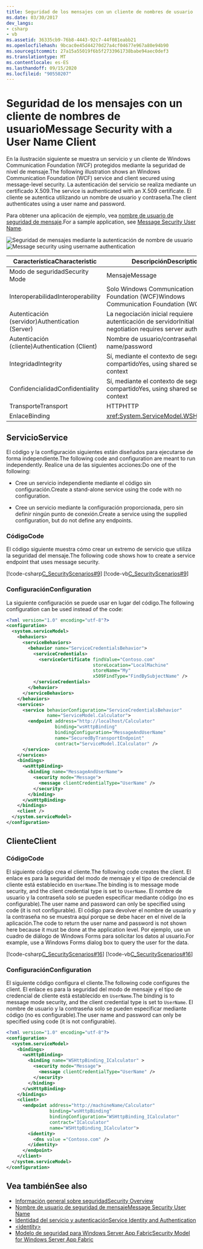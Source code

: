 ```yaml
---
title: Seguridad de los mensajes con un cliente de nombres de usuario
ms.date: 03/30/2017
dev_langs:
- csharp
- vb
ms.assetid: 36335cb9-76b8-4443-92c7-44f081eabb21
ms.openlocfilehash: 9bcac0e45d44270d27a4cf04677e967a80e94b90
ms.sourcegitcommit: 27a15a55019f6b5f2733961738babe94aec0def3
ms.translationtype: MT
ms.contentlocale: es-ES
ms.lasthandoff: 09/15/2020
ms.locfileid: "90550207"
---
```

# <a name="message-security-with-a-user-name-client"></a><span data-ttu-id="724a8-102">Seguridad de los mensajes con un cliente de nombres de usuario</span><span class="sxs-lookup"><span data-stu-id="724a8-102">Message Security with a User Name Client</span></span>
<span data-ttu-id="724a8-103">En la ilustración siguiente se muestra un servicio y un cliente de Windows Communication Foundation (WCF) protegidos mediante la seguridad de nivel de mensaje.</span><span class="sxs-lookup"><span data-stu-id="724a8-103">The following illustration shows an Windows Communication Foundation (WCF) service and client secured using message-level security.</span></span> <span data-ttu-id="724a8-104">La autenticación del servicio se realiza mediante un certificado X.509.</span><span class="sxs-lookup"><span data-stu-id="724a8-104">The service is authenticated with an X.509 certificate.</span></span> <span data-ttu-id="724a8-105">El cliente se autentica utilizando un nombre de usuario y contraseña.</span><span class="sxs-lookup"><span data-stu-id="724a8-105">The client authenticates using a user name and password.</span></span>  
  
 <span data-ttu-id="724a8-106">Para obtener una aplicación de ejemplo, vea [nombre de usuario de seguridad de mensaje](../samples/message-security-user-name.md).</span><span class="sxs-lookup"><span data-stu-id="724a8-106">For a sample application, see [Message Security User Name](../samples/message-security-user-name.md).</span></span>  
  
 <span data-ttu-id="724a8-107">![Seguridad de mensajes mediante la autenticación de nombre de usuario](media/1fb10a61-7e1d-42f5-b1af-195bfee5b3c6.gif "1fb10a61-7e1d-42f5-b1af-195bfee5b3c6")</span><span class="sxs-lookup"><span data-stu-id="724a8-107">![Message security using username authentication](media/1fb10a61-7e1d-42f5-b1af-195bfee5b3c6.gif "1fb10a61-7e1d-42f5-b1af-195bfee5b3c6")</span></span>  
  
|<span data-ttu-id="724a8-108">Característica</span><span class="sxs-lookup"><span data-stu-id="724a8-108">Characteristic</span></span>|<span data-ttu-id="724a8-109">Descripción</span><span class="sxs-lookup"><span data-stu-id="724a8-109">Description</span></span>|  
|--------------------|-----------------|  
|<span data-ttu-id="724a8-110">Modo de seguridad</span><span class="sxs-lookup"><span data-stu-id="724a8-110">Security Mode</span></span>|<span data-ttu-id="724a8-111">Mensaje</span><span class="sxs-lookup"><span data-stu-id="724a8-111">Message</span></span>|  
|<span data-ttu-id="724a8-112">Interoperabilidad</span><span class="sxs-lookup"><span data-stu-id="724a8-112">Interoperability</span></span>|<span data-ttu-id="724a8-113">Solo Windows Communication Foundation (WCF)</span><span class="sxs-lookup"><span data-stu-id="724a8-113">Windows Communication Foundation (WCF) only</span></span>|  
|<span data-ttu-id="724a8-114">Autenticación (servidor)</span><span class="sxs-lookup"><span data-stu-id="724a8-114">Authentication (Server)</span></span>|<span data-ttu-id="724a8-115">La negociación inicial requiere autenticación de servidor</span><span class="sxs-lookup"><span data-stu-id="724a8-115">Initial negotiation requires server authentication</span></span>|  
|<span data-ttu-id="724a8-116">Autenticación (cliente)</span><span class="sxs-lookup"><span data-stu-id="724a8-116">Authentication (Client)</span></span>|<span data-ttu-id="724a8-117">Nombre de usuario/contraseña</span><span class="sxs-lookup"><span data-stu-id="724a8-117">User name/password</span></span>|  
|<span data-ttu-id="724a8-118">Integridad</span><span class="sxs-lookup"><span data-stu-id="724a8-118">Integrity</span></span>|<span data-ttu-id="724a8-119">Sí, mediante el contexto de seguridad compartido</span><span class="sxs-lookup"><span data-stu-id="724a8-119">Yes, using shared security context</span></span>|  
|<span data-ttu-id="724a8-120">Confidencialidad</span><span class="sxs-lookup"><span data-stu-id="724a8-120">Confidentiality</span></span>|<span data-ttu-id="724a8-121">Sí, mediante el contexto de seguridad compartido</span><span class="sxs-lookup"><span data-stu-id="724a8-121">Yes, using shared security context</span></span>|  
|<span data-ttu-id="724a8-122">Transporte</span><span class="sxs-lookup"><span data-stu-id="724a8-122">Transport</span></span>|<span data-ttu-id="724a8-123">HTTP</span><span class="sxs-lookup"><span data-stu-id="724a8-123">HTTP</span></span>|  
|<span data-ttu-id="724a8-124">Enlace</span><span class="sxs-lookup"><span data-stu-id="724a8-124">Binding</span></span>|<xref:System.ServiceModel.WSHttpBinding>|  
  
## <a name="service"></a><span data-ttu-id="724a8-125">Servicio</span><span class="sxs-lookup"><span data-stu-id="724a8-125">Service</span></span>  
 <span data-ttu-id="724a8-126">El código y la configuración siguientes están diseñados para ejecutarse de forma independiente.</span><span class="sxs-lookup"><span data-stu-id="724a8-126">The following code and configuration are meant to run independently.</span></span> <span data-ttu-id="724a8-127">Realice una de las siguientes acciones:</span><span class="sxs-lookup"><span data-stu-id="724a8-127">Do one of the following:</span></span>  
  
- <span data-ttu-id="724a8-128">Cree un servicio independiente mediante el código sin configuración.</span><span class="sxs-lookup"><span data-stu-id="724a8-128">Create a stand-alone service using the code with no configuration.</span></span>  
  
- <span data-ttu-id="724a8-129">Cree un servicio mediante la configuración proporcionada, pero sin definir ningún punto de conexión.</span><span class="sxs-lookup"><span data-stu-id="724a8-129">Create a service using the supplied configuration, but do not define any endpoints.</span></span>  
  
### <a name="code"></a><span data-ttu-id="724a8-130">Código</span><span class="sxs-lookup"><span data-stu-id="724a8-130">Code</span></span>  
 <span data-ttu-id="724a8-131">El código siguiente muestra cómo crear un extremo de servicio que utiliza la seguridad del mensaje.</span><span class="sxs-lookup"><span data-stu-id="724a8-131">The following code shows how to create a service endpoint that uses message security.</span></span>  
  
 [!code-csharp[C_SecurityScenarios#9](../../../../samples/snippets/csharp/VS_Snippets_CFX/c_securityscenarios/cs/source.cs#9)]
 [!code-vb[C_SecurityScenarios#9](../../../../samples/snippets/visualbasic/VS_Snippets_CFX/c_securityscenarios/vb/source.vb#9)]  
  
### <a name="configuration"></a><span data-ttu-id="724a8-132">Configuración</span><span class="sxs-lookup"><span data-stu-id="724a8-132">Configuration</span></span>  
 <span data-ttu-id="724a8-133">La siguiente configuración se puede usar en lugar del código.</span><span class="sxs-lookup"><span data-stu-id="724a8-133">The following configuration can be used instead of the code:</span></span>  
  
```xml  
<?xml version="1.0" encoding="utf-8"?>  
<configuration>  
  <system.serviceModel>  
    <behaviors>  
      <serviceBehaviors>  
        <behavior name="ServiceCredentialsBehavior">  
          <serviceCredentials>  
            <serviceCertificate findValue="Contoso.com"
                                storeLocation="LocalMachine"  
                                storeName="My"
                                x509FindType="FindBySubjectName" />  
          </serviceCredentials>  
        </behavior>  
      </serviceBehaviors>  
    </behaviors>  
    <services>  
      <service behaviorConfiguration="ServiceCredentialsBehavior"  
               name="ServiceModel.Calculator">  
        <endpoint address="http://localhost/Calculator"  
                  binding="wsHttpBinding"  
                  bindingConfiguration="MessageAndUserName"  
                  name="SecuredByTransportEndpoint"  
                  contract="ServiceModel.ICalculator" />  
      </service>  
    </services>  
    <bindings>  
      <wsHttpBinding>  
        <binding name="MessageAndUserName">  
          <security mode="Message">
            <message clientCredentialType="UserName" />  
          </security>  
        </binding>  
      </wsHttpBinding>  
    </bindings>  
    <client />  
  </system.serviceModel>  
</configuration>  
```  
  
## <a name="client"></a><span data-ttu-id="724a8-134">Cliente</span><span class="sxs-lookup"><span data-stu-id="724a8-134">Client</span></span>  
  
### <a name="code"></a><span data-ttu-id="724a8-135">Código</span><span class="sxs-lookup"><span data-stu-id="724a8-135">Code</span></span>  
 <span data-ttu-id="724a8-136">El siguiente código crea el cliente.</span><span class="sxs-lookup"><span data-stu-id="724a8-136">The following code creates the client.</span></span> <span data-ttu-id="724a8-137">El enlace es para la seguridad del modo de mensaje y el tipo de credencial de cliente está establecido en `UserName`.</span><span class="sxs-lookup"><span data-stu-id="724a8-137">The binding is to message mode security, and the client credential type is set to `UserName`.</span></span> <span data-ttu-id="724a8-138">El nombre de usuario y la contraseña solo se pueden especificar mediante código (no es configurable).</span><span class="sxs-lookup"><span data-stu-id="724a8-138">The user name and password can only be specified using code (it is not configurable).</span></span> <span data-ttu-id="724a8-139">El código para devolver el nombre de usuario y la contraseña no se muestra aquí porque se debe hacer en el nivel de la aplicación.</span><span class="sxs-lookup"><span data-stu-id="724a8-139">The code to return the user name and password is not shown here because it must be done at the application level.</span></span> <span data-ttu-id="724a8-140">Por ejemplo, use un cuadro de diálogo de Windows Forms para solicitar los datos al usuario.</span><span class="sxs-lookup"><span data-stu-id="724a8-140">For example, use a Windows Forms dialog box to query the user for the data.</span></span>  
  
 [!code-csharp[C_SecurityScenarios#16](../../../../samples/snippets/csharp/VS_Snippets_CFX/c_securityscenarios/cs/source.cs#16)]
 [!code-vb[C_SecurityScenarios#16](../../../../samples/snippets/visualbasic/VS_Snippets_CFX/c_securityscenarios/vb/source.vb#16)]  
  
### <a name="configuration"></a><span data-ttu-id="724a8-141">Configuración</span><span class="sxs-lookup"><span data-stu-id="724a8-141">Configuration</span></span>  
 <span data-ttu-id="724a8-142">El siguiente código configura el cliente.</span><span class="sxs-lookup"><span data-stu-id="724a8-142">The following code configures the client.</span></span> <span data-ttu-id="724a8-143">El enlace es para la seguridad del modo de mensaje y el tipo de credencial de cliente está establecido en `UserName`.</span><span class="sxs-lookup"><span data-stu-id="724a8-143">The binding is to message mode security, and the client credential type is set to `UserName`.</span></span> <span data-ttu-id="724a8-144">El nombre de usuario y la contraseña solo se pueden especificar mediante código (no es configurable).</span><span class="sxs-lookup"><span data-stu-id="724a8-144">The user name and password can only be specified using code (it is not configurable).</span></span>  
  
```xml  
<?xml version="1.0" encoding="utf-8"?>  
<configuration>  
  <system.serviceModel>  
    <bindings>  
      <wsHttpBinding>  
        <binding name="WSHttpBinding_ICalculator" >  
          <security mode="Message">  
            <message clientCredentialType="UserName" />  
          </security>  
        </binding>  
      </wsHttpBinding>  
    </bindings>  
    <client>  
      <endpoint address="http://machineName/Calculator"
                binding="wsHttpBinding"  
                bindingConfiguration="WSHttpBinding_ICalculator"
                contract="ICalculator"  
                name="WSHttpBinding_ICalculator">  
        <identity>  
          <dns value ="Contoso.com" />  
        </identity>  
      </endpoint>  
    </client>  
  </system.serviceModel>  
</configuration>  
```  
  
## <a name="see-also"></a><span data-ttu-id="724a8-145">Vea también</span><span class="sxs-lookup"><span data-stu-id="724a8-145">See also</span></span>

- [<span data-ttu-id="724a8-146">Información general sobre seguridad</span><span class="sxs-lookup"><span data-stu-id="724a8-146">Security Overview</span></span>](security-overview.md)
- [<span data-ttu-id="724a8-147">Nombre de usuario de seguridad de mensaje</span><span class="sxs-lookup"><span data-stu-id="724a8-147">Message Security User Name</span></span>](../samples/message-security-user-name.md)
- [<span data-ttu-id="724a8-148">Identidad del servicio y autenticación</span><span class="sxs-lookup"><span data-stu-id="724a8-148">Service Identity and Authentication</span></span>](service-identity-and-authentication.md)
- [\<identity>](../../configure-apps/file-schema/wcf/identity.md)
- <span data-ttu-id="724a8-149">[Modelo de seguridad para Windows Server App Fabric](/previous-versions/appfabric/ee677202(v=azure.10))</span><span class="sxs-lookup"><span data-stu-id="724a8-149">[Security Model for Windows Server App Fabric](/previous-versions/appfabric/ee677202(v=azure.10))</span></span>
